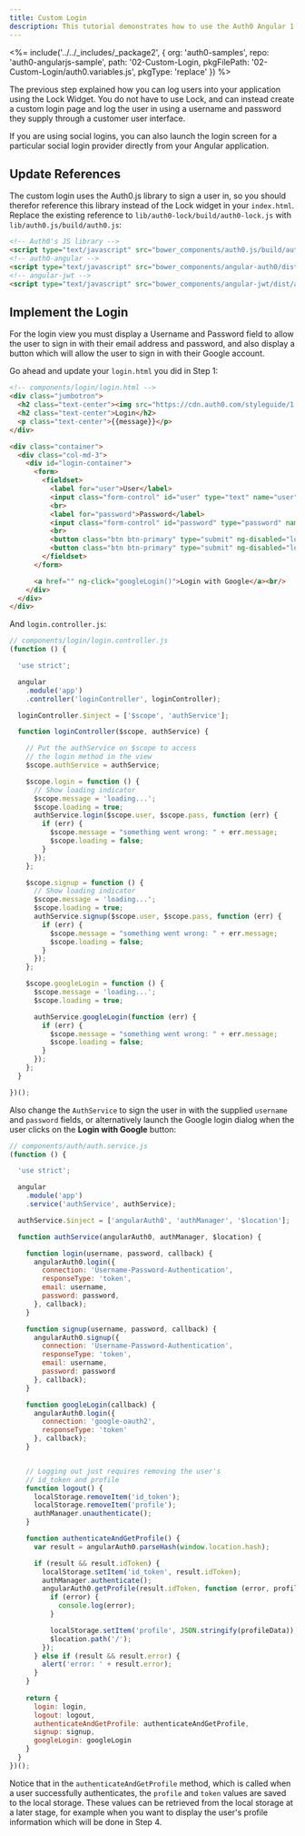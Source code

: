 ```yaml
---
title: Custom Login
description: This tutorial demonstrates how to use the Auth0 Angular 1.x SDK to add authentication and authorization to your mobile app.
---
```


<%= include('../../_includes/_package2', {
  org: 'auth0-samples',
  repo: 'auth0-angularjs-sample',
  path: '02-Custom-Login,
  pkgFilePath: '02-Custom-Login/auth0.variables.js',
  pkgType: 'replace'
}) %>


The previous step explained how you can log users into your application using the Lock Widget. You do not have to use Lock, and can instead create a custom login page and log the user in using a username and password they supply through a customer user interface.

If you are using social logins, you can also launch the login screen for a particular social login provider directly from your Angular application.

## Update References

The custom login uses the Auth0.js library to sign a user in, so you should therefor reference this library instead of the Lock widget in your `index.html`. Replace the existing reference to `lib/auth0-lock/build/auth0-lock.js` with `lib/auth0.js/build/auth0.js`:

```html
<!-- Auth0's JS library -->
<script type="text/javascript" src="bower_components/auth0.js/build/auth0.js"></script>
<!-- auth0-angular -->
<script type="text/javascript" src="bower_components/angular-auth0/dist/angular-auth0.js"></script>
<!-- angular-jwt -->
<script type="text/javascript" src="bower_components/angular-jwt/dist/angular-jwt.js"></script>
```

## Implement the Login

For the login view you must display a Username and Password field to allow the user to sign in with their email address and password, and also display a button which will allow the user to sign in with their Google account.

Go ahead and update your `login.html` you did in Step 1:

```html
<!-- components/login/login.html -->
<div class="jumbotron">
  <h2 class="text-center"><img src="https://cdn.auth0.com/styleguide/1.0.0/img/badge.svg"></h2>
  <h2 class="text-center">Login</h2>
  <p class="text-center">{{message}}</p>
</div>

<div class="container">
  <div class="col-md-3">
    <div id="login-container">
      <form>
        <fieldset>
          <label for="user">User</label>
          <input class="form-control" id="user" type="text" name="user" ng-model="user" ng-disabled="loading"/>
          <br>
          <label for="password">Password</label>
          <input class="form-control" id="password" type="password" name="pass" ng-model="pass" ng-disabled="loading"/>
          <br>
          <button class="btn btn-primary" type="submit" ng-disabled="loading" ng-click="login()">Login</button>
          <button class="btn btn-primary" type="submit" ng-disabled="loading" ng-click="signup()">Sign Up</button>
        </fieldset>
      </form>

      <a href="" ng-click="googleLogin()">Login with Google</a><br/>
    </div>
  </div>
</div>
```

And `login.controller.js`:

```js
// components/login/login.controller.js
(function () {

  'use strict';

  angular
    .module('app')
    .controller('loginController', loginController);

  loginController.$inject = ['$scope', 'authService'];

  function loginController($scope, authService) {

    // Put the authService on $scope to access
    // the login method in the view
    $scope.authService = authService;

    $scope.login = function () {
      // Show loading indicator
      $scope.message = 'loading...';
      $scope.loading = true;
      authService.login($scope.user, $scope.pass, function (err) {
        if (err) {
          $scope.message = "something went wrong: " + err.message;
          $scope.loading = false;
        }
      });
    };

    $scope.signup = function () {
      // Show loading indicator
      $scope.message = 'loading...';
      $scope.loading = true;
      authService.signup($scope.user, $scope.pass, function (err) {
        if (err) {
          $scope.message = "something went wrong: " + err.message;
          $scope.loading = false;
        }
      });
    };

    $scope.googleLogin = function () {
      $scope.message = 'loading...';
      $scope.loading = true;

      authService.googleLogin(function (err) {
        if (err) {
          $scope.message = "something went wrong: " + err.message;
          $scope.loading = false;
        }
      });
    };
  }

})();
```

Also change the `AuthService` to sign the user in with the supplied `username` and `password` fields, or alternatively launch the Google login dialog when the user clicks on the **Login with Google** button:

```js
// components/auth/auth.service.js
(function () {

  'use strict';

  angular
    .module('app')
    .service('authService', authService);

  authService.$inject = ['angularAuth0', 'authManager', '$location'];

  function authService(angularAuth0, authManager, $location) {

    function login(username, password, callback) {
      angularAuth0.login({
        connection: 'Username-Password-Authentication',
        responseType: 'token',
        email: username,
        password: password,
      }, callback);
    }

    function signup(username, password, callback) {
      angularAuth0.signup({
        connection: 'Username-Password-Authentication',
        responseType: 'token',
        email: username,
        password: password
      }, callback);
    }

    function googleLogin(callback) {
      angularAuth0.login({
        connection: 'google-oauth2',
        responseType: 'token'
      }, callback);
    }


    // Logging out just requires removing the user's
    // id_token and profile
    function logout() {
      localStorage.removeItem('id_token');
      localStorage.removeItem('profile');
      authManager.unauthenticate();
    }

    function authenticateAndGetProfile() {
      var result = angularAuth0.parseHash(window.location.hash);

      if (result && result.idToken) {
        localStorage.setItem('id_token', result.idToken);
        authManager.authenticate();
        angularAuth0.getProfile(result.idToken, function (error, profileData) {
          if (error) {
            console.log(error);
          }

          localStorage.setItem('profile', JSON.stringify(profileData));
          $location.path('/');
        });
      } else if (result && result.error) {
        alert('error: ' + result.error);
      }
    }
    
    return {
      login: login,
      logout: logout,
      authenticateAndGetProfile: authenticateAndGetProfile,
      signup: signup,
      googleLogin: googleLogin
    }
  }
})();
```

Notice that in the `authenticateAndGetProfile` method, which is called when a user successfully authenticates, the `profile` and `token` values are saved to the local storage. These values can be retrieved from the local storage at a later stage, for example when you want to display the user's profile information which will be done in Step 4. 
